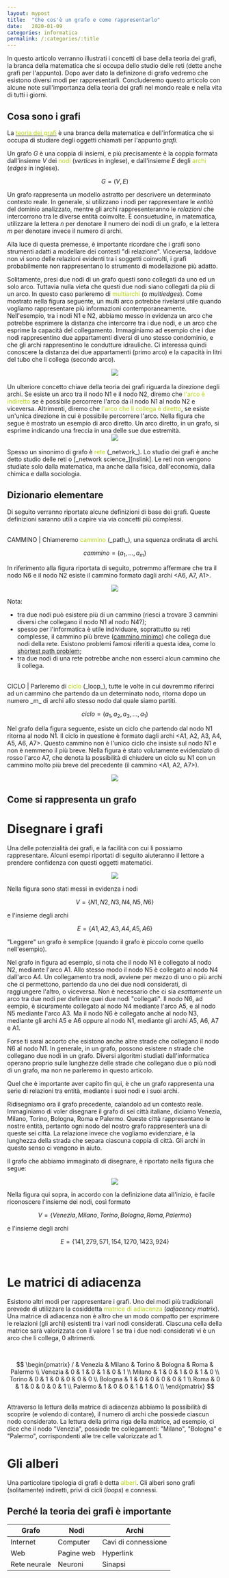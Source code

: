 ```yaml
---
layout: mypost
title:  "Che cos'è un grafo e come rappresentarlo"
date:   2020-01-09
categories: informatica
permalink: /:categories/:title
---
```


<p class="abstract">In questo articolo verranno illustrati i concetti di base della teoria dei grafi, la branca della matematica che si occupa dello studio delle reti (dette anche grafi per l'appunto). Dopo aver dato la definizone di grafo vedremo che esistono diversi modi per rappresentarli. Concluderemo questo articolo con alcune note sull'importanza della teoria dei grafi nel mondo reale e nella vita di tutti i giorni.</p>

Cosa sono i grafi
-----------------------

La [<font color="#b3d313">teoria dei grafi</font>][graphtheorylink] è una branca della matematica e dell'informatica che si occupa di studiare degli oggetti chiamati per l'appunto _grafi_.

Un grafo _G_ è una coppia di insiemi, e più precisamente è la coppia formata dall'insieme _V_ dei <font color="#b3d313">nodi</font> (_vertices_ in inglese), e dall'insieme _E_ degli <font color="#b3d313">archi</font> (_edges_ in inglese).

$$G = (V, E)$$

Un grafo rappresenta un modello astratto per descrivere un determinato contesto reale. In generale, si utilizzano i nodi per rappresentare le _entità_ del dominio analizzato, mentre gli archi rappresenteranno le _relazioni_ che intercorrono tra le diverse entità coinvolte. È consuetudine, in matematica, utilizzare la lettera _n_ per denotare il numero dei nodi di un grafo, e la lettera _m_ per denotare invece il numero di archi.

Alla luce di questa premesse, è importante ricordare che i grafi sono strumenti adatti a modellare dei contesti "di relazione". Viceversa, laddove non vi sono delle relazioni evidenti tra i soggetti coinvolti, i grafi probabilmente non rappresentano lo strumento di modellazione più adatto.

Solitamente, presi due nodi di un grafo questi sono collegati da uno ed un solo arco. Tuttavia nulla vieta che questi due nodi siano collegati da più di un arco. In questo caso parleremo di <font color="#b3d313">multiarchi</font> (o _multiedges_). Come mostrato nella figura seguente, un multi arco potrebbe rivelarsi utile quando vogliamo rappresentare più informazioni contemporaneamente. Nell'esempio, tra i nodi N1 e N2, abbiamo messo in evidenza un arco che potrebbe esprimere la distanza che intercorre tra i due nodi, e un arco che esprime la capacità del collegamento. Immaginiamo ad esempio che i due nodi rappresentino due appartamenti diversi di uno stesso condominio, e che gli archi rappresentino le condutture idrauliche. Ci interessa quindi conoscere la distanza dei due appartamenti (primo arco) e la capacità in litri del tubo che  li collega (secondo arco).

<div style="text-align: center"><img src="/media/images/graph3.svg" /></div>

<br>
Un ulteriore concetto chiave della teoria dei grafi riguarda la direzione degli archi. Se esiste un arco tra il nodo N1 e il nodo N2, diremo che <font color="#b3d313">l'arco è indiretto</font> se è possibile percorrere l'arco da il nodo N1 al nodo N2 e viceversa. Altrimenti, diremo che <font color="#b3d313">l'arco che li collega è diretto</font>, se esiste un'unica direzione in cui è possibile percorrere l'arco. Nella figura che segue è mostrato un esempio di arco diretto. Un arco diretto, in un grafo, si esprime indicando una freccia in una delle sue due estremità.

<div style="text-align: center"><img src="/media/images/graph4.svg" /></div>

<br>
Spesso un sinonimo di grafo è <font color="#b3d313">rete</font> (_network_). Lo studio dei grafi è anche detto studio delle reti o [_network science_][nslink]. Le reti non vengono studiate solo dalla matematica, ma anche dalla fisica, dall'economia, dalla chimica e dalla sociologia.

<br>

Dizionario elementare
------------------------------------
Di seguito verranno riportate alcune definizioni di base dei grafi. Queste definizioni saranno utili a capire via via concetti più complessi.

<br>
CAMMINO | Chiameremo <font color="#b3d313">cammino</font> (_path_), una squenza ordinata di archi.

$$cammino = (a_{1}, \dots, a_{m})$$

In riferimento alla figura riportata di seguito, potremmo affermare che tra il nodo N6 e il nodo N2 esiste il cammino formato dagli archi <A6, A7, A1>.

<div style="text-align: center"><img src="/media/images/path.svg" /></div>

Nota:
- tra due nodi può esistere più di un cammino (riesci a trovare 3 cammini diversi che collegano il nodo N1 al nodo N4?);
- spesso per l'informatica è utile individuare, soprattutto su reti complesse, il cammino più breve ([cammino minimo][pathmin]) che collega due nodi della rete. Esistono problemi famosi riferiti a questa idea, come lo [shortest path problem][spplink];
- tra due nodi di una rete potrebbe anche non esserci alcun cammino che li collega.

<br>
CICLO | Parleremo di <font color="#b3d313">ciclo</font> (_loop_), tutte le volte in cui dovremmo riferirci ad un cammino che partendo da un determinato nodo, ritorna dopo un numero _m_ di archi allo stesso nodo dal quale siamo partiti.

$$ciclo = (a_{1}, a_{2}, a_{3}, \dots, a_{1})$$

Nel grafo della figura seguente, esiste un ciclo che partendo dal nodo N1 ritorna al nodo N1. Il ciclo in questione è formato dagli archi <A1, A2, A3, A4, A5, A6, A7>. Questo cammino non è l'unico ciclo che insiste sul nodo N1 e non è nemmeno il più breve. Nella figura è stato volutamente evidenziato di rosso l'arco A7, che denota la possibilità di chiudere un ciclo su N1 con un cammino molto più breve del precedente (il cammino <A1, A2, A7>).

<div style="text-align: center"><img src="/media/images/loops.svg" /></div>


Come si rappresenta un grafo
------------------------------------

Disegnare i grafi
==================

Una delle potenzialità dei grafi, e la facilità con cui li possiamo rappresentare. Alcuni esempi riportati di seguito aiuteranno il lettore a prendere confidenza con questi oggetti matematici.

<div style="text-align: center"><img src="/media/images/graph1.svg" /></div>

Nella figura sono stati messi in evidenza i nodi

$$V = \{N1, N2, N3, N4, N5, N6\}$$

e l'insieme degli archi

$$E = \{A1, A2, A3, A4, A5, A6\}$$

"Leggere" un grafo è semplice (quando il grafo è piccolo come quello nell'esempio).

Nel grafo in figura ad esempio, si nota che il nodo N1 è collegato al nodo N2, mediante l'arco A1. Allo stesso modo il nodo N5 è collegato al nodo N4 dall'arco A4. Un collegamento tra nodi, avviene per mezzo di uno o più archi che ci permettono, partendo da uno dei due nodi considerati, di raggiungere l'altro, o viceversa. Non è necessario che ci sia _esattamente_ un arco tra due nodi per definire quei due nodi "collegati". Il nodo N6, ad eempio, è sicuramente collegato al nodo N4 mediante l'arco A5, e al nodo N5 mediante l'arco A3. Ma il nodo N6 è collegato anche al nodo N3, mediante gli archi A5 e A6 oppure al nodo N1, mediante gli archi A5, A6, A7 e A1.

Forse ti sarai accorto che esistono anche altre strade che collegano il nodo N6 al nodo N1. In generale, in un grafo, possono esistere _n_ strade che collegano due nodi in un grafo. Diversi algoritmi studiati dall'informatica operano proprio sulle lunghezze delle strade che collegano due o più nodi di un grafo, ma non ne parleremo in questo articolo.

Quel che è importante aver capito fin qui, è che un grafo rappresenta una serie di relazioni tra entità, mediante i suoi nodi e i suoi archi.

Ridisegniamo ora il grafo precedente, calandolo ad un contesto reale. Immaginiamo di voler disegnare il grafo di sei città italiane, diciamo Venezia, Milano, Torino, Bologna, Roma e Palermo. Queste città rappresentano le nostre entità, pertanto ogni nodo del nostro grafo rappresenterà una di queste sei città. La relazione invece che vogliamo evidenziare, è la lunghezza della strada che separa ciascuna coppia di città. Gli archi in questo senso ci vengono in aiuto.

Il grafo che abbiamo immaginato di disegnare, è riportato nella figura che segue:

<div style="text-align: center"><img src="/media/images/graph2.svg" /></div>

Nella figura qui sopra, in accordo con la definizione data all'inizio, è facile riconoscere l'insieme dei nodi, così formato

$$V = \{Venezia, Milano, Torino, Bologna, Roma, Palermo\}$$

e l'insieme degli archi

$$E = \{141, 279, 571, 154, 1270, 1423, 924\}$$

<br>

Le matrici di adiacenza
========================

Esistono altri modi per rappresentare i grafi. Uno dei modi più tradizionali prevede di utilizzare la cosiddetta <font color="#b3d313">matrice di adiacenza</font> (_adjacency matrix_). Una matrice di adiacenza non è altro che un modo compatto per esprimere le relazioni (gli archi) esistenti tra i vari nodi considerati. Ciascuna cella della matrice sarà valorizzata con il valore 1 se tra i due nodi considerati vi è un arco che li collega, 0 altrimenti.

<br>

$$
\begin{pmatrix}
/ & Venezia & Milano & Torino & Bologna & Roma & Palermo \\
Venezia & 0 & 1 & 0 & 1 & 0 & 1 \\
Milano & 1 & 0 & 1 & 0 & 1 & 0 \\
Torino & 0 & 1 & 0 & 0 & 0 & 0 \\
Bologna & 1 & 0 & 0 & 0 & 0 & 1 \\
Roma & 0 & 1 & 0 & 0 & 0 & 1 \\
Palermo & 1 & 0 & 0 & 1 & 1 & 0 \\
\end{pmatrix}
$$

<br>
Attraverso la lettura della matrice di adiacenza abbiamo la possibilità di scoprire (e volendo di contare), il numero di archi che possiede ciascun nodo considerato. La lettura della prima riga della matrice, ad esempio, ci dice che il nodo "Venezia", possiede tre collegamenti: "Milano", "Bologna" e "Palermo", corrispondenti alle tre celle valorizzate ad 1.

<br>

Gli alberi
========================

Una particolare tipologia di grafi è detta <font color="#b3d313">alberi</font>. Gli alberi sono grafi (solitamente) indiretti, privi di cicli (_loops_) e connessi.



Perché la teoria dei grafi è importante
------------------------------------------------------

| Grafo        | Nodi       | Archi               |
|--------------|------------|---------------------|
| Internet     | Computer   | Cavi di connessione |
| Web          | Pagine web | Hyperlink           |
| Rete neurale | Neuroni    | Sinapsi             |


[pathmin]: https://it.wikipedia.org/wiki/Cammino_minimo
[spplink]: https://en.wikipedia.org/wiki/Shortest_path_problem
[graphtheorylink]: https://en.wikipedia.org/wiki/Graph_theory
[nslink]: https://en.wikipedia.org/wiki/Network_science
